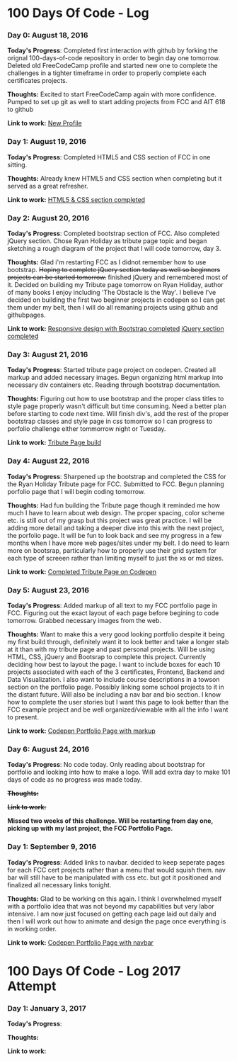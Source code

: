 # 100 Days Of Code - Log

### Day 0: August 18, 2016 


**Today's Progress**: Completed first interaction with github by forking the orignal 100-days-of-code repository in order to begin day one tomorrow. Deleted old FreeCodeCamp profile and started new one to complete the challenges in a tighter timeframe in order to properly complete each certificates projects.

**Thoughts:** Excited to start FreeCodeCamp again with more confidence. Pumped to set up git as well to start adding projects from FCC and AIT 618 to github

**Link to work:** [New Profile](https://www.freecodecamp.com/aghuntley)

### Day 1: August 19, 2016 


**Today's Progress**: Completed HTML5 and CSS section of FCC in one sitting.

**Thoughts:** Already knew HTML5 and CSS section when completing but it served as a great refresher.

**Link to work:** [HTML5 & CSS section completed](https://www.freecodecamp.com/challenges/use-rgb-to-mix-colors)

### Day 2: August 20, 2016 


**Today's Progress**: Completed bootstrap section of FCC. Also completed jQuery section. Chose Ryan Holiday as tribute page topic and began sketching a rough diagram of the project that I will code tomorrow, day 3.

**Thoughts:** Glad i'm restarting FCC as I didnot remember how to use bootstrap. ~~Hoping to complete jQuery section today as well so beginners projects can be started tomorrow.~~ finished jQuery and remembered most of it. Decided on building my Tribute page tomorrow on Ryan Holiday, author of many books I enjoy including 'The Obstacle is the Way'. I believe I've decided on building the first two beginner projects in codepen so I can get them under my belt, then I will do all remaning projects using github and githubpages.

**Link to work:** [Responsive design with Bootstrap completed](https://www.freecodecamp.com/challenges/use-comments-to-clarify-code) [jQuery section completed](https://www.freecodecamp.com/challenges/use-jquery-to-modify-the-entire-page)

### Day 3: August 21, 2016 


**Today's Progress**: Started tribute page project on codepen. Created all markup and added necessary images. Begun organizing html markup into necessary div containers etc. Reading through bootstrap documentation.

**Thoughts:** Figuring out how to use bootstrap and the proper class titles to style page properly wasn't difficult but time consuming. Need a better plan before starting to code next time. Will finish div's, add the rest of the proper bootstrap classes and style page in css tomorrow so I can progress to porfolio challenge either tommorrow night or Tuesday.

**Link to work:** [Tribute Page build](http://codepen.io/aghuntley/pen/AXkBdk)

### Day 4: August 22, 2016 


**Today's Progress**: Sharpened up the bootstrap and completed the CSS for the Ryan Holiday Tribute page for FCC. Submitted to FCC. Begun planning porfolio page that I will begin coding tomorrow.

**Thoughts:** Had fun building the Tribute page though it reminded me how much I have to learn about web design. The proper spacing, color scheme etc. is still out of my grasp but this project was great practice. I will be adding more detail and taking a deeper dive into this with the next project, the porfolio page. It will be fun to look back and see my progress in a few months when I have more web pages/sites under my belt. I do need to learn more on bootsrap, particularly how to properly use their grid system for each type of screeen rather than limiting myself to just the xs or md sizes.

**Link to work:** [Completed Tribute Page on Codepen](http://codepen.io/aghuntley/pen/AXkBdk)

### Day 5: August 23, 2016 


**Today's Progress**: Added markup of all text to my FCC portfolio page in FCC. Figuring out the exact layout of each page before begining to code tomorrow. Grabbed necessary images from the web.

**Thoughts:** Want to make this a very good looking portfolio despite it being my first build through, definitely want it to look better and take a longer stab at it than with my tribute page and past personal projects. Will be using HTML, CSS, jQuery and Bootsrap to complete this project. Currently deciding how best to layout the page. I want to include boxes for each 10 projects associated with each of the 3 certificates, Frontend, Backend and Data Visualization. I also want to include course descriptions in a towson section on the portfolio page. Possibly linking some school projects to it in the distant future. Will also be including a nav bar and bio section. I know how to complete the user stories but I want this page to look better than the FCC example project and be well organized/viewable with all the info I want to present.

**Link to work:** [Codepen Portfolio Page with markup](http://codepen.io/aghuntley/pen/VjOgjG)

### Day 6: August 24, 2016 


**Today's Progress**: No code today. Only reading about bootstrap for portfolio and looking into how to make a logo. Will add extra day to make 101 days of code as no progress was made today.

~~**Thoughts:**~~

~~**Link to work:** []()~~

**Missed two weeks of this challenge. Will be restarting from day one, picking up with my last project, the FCC Portfolio Page.**

### Day 1: September 9, 2016 


**Today's Progress**: Added links to navbar. decided to keep seperate pages for each FCC cert projects rather than a menu that would squish them. nav bar will still have to be manipulated with css etc. but got it positioned and finalized all necessary links tonight.

**Thoughts:** Glad to be working on this again. I think I overwhelmed myself with a portfolio idea that was not beyond my capabilities but very labor intensive. I am now just focused on getting each page laid out daily and then I will work out how to animate and design the page once everything is in working order.

**Link to work:** [Codepen Portfolio Page with navbar](http://codepen.io/aghuntley/pen/VjOgjG)

# 100 Days Of Code - Log 2017 Attempt


### Day 1: January 3, 2017


**Today's Progress**: 

**Thoughts:** 

**Link to work:** []()

